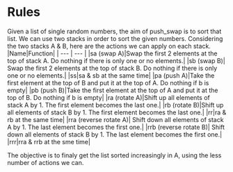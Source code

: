 # Rules
Given a list of single random numbers, the aim of push_swap is to sort that list.
We can use two stacks in order to sort the given numbers. Considering the two stacks A & B, here are the actions we can apply on each stack.
|Name|Function|
| --- | --- |
|sa (swap A)|Swap the first 2 elements at the top of stack A. Do nothing if there is only one or no elements.|
|sb (swap B)| Swap the first 2 elements at the top of stack B. Do nothing if there is only one or no elements.|
|ss|sa & sb at the same time|
|pa (push A)|Take the first element at the top of B and put it at the top of A. Do nothing if b is empty|
|pb (push B)|Take the first element at the top of A and put it at the top of B. Do nothing if b is empty|
|ra (rotate A)|Shift up all elements of stack A by 1. The first element becomes the last one.|
|rb (rotate B)|Shift up all elements of stack B by 1. The first element becomes the last one.|
|rr|ra & rb at the same time|
|rra (reverse rotate A)| Shift down all elements of stack A by 1. The last element becomes the first one.|
|rrb (reverse rotate B)| Shift down all elements of stack B by 1. The last element becomes the first one.|
|rrr|rra & rrb at the sme time|

The objective is to finaly get the list sorted increasingly in A, using the less number of actions we can.

